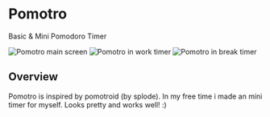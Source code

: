 # Pomotro
Basic & Mini Pomodoro Timer

![Pomotro main screen](https://i.imgur.com/bUMS5kW.png)
![Pomotro in work timer](https://i.imgur.com/BdS0zJl.png)
![Pomotro in break timer](https://i.imgur.com/HVHDyuL.png)

## Overview
Pomotro is inspired by pomotroid (by splode). In my free time i made an mini timer for myself. Looks pretty and works well! :)

